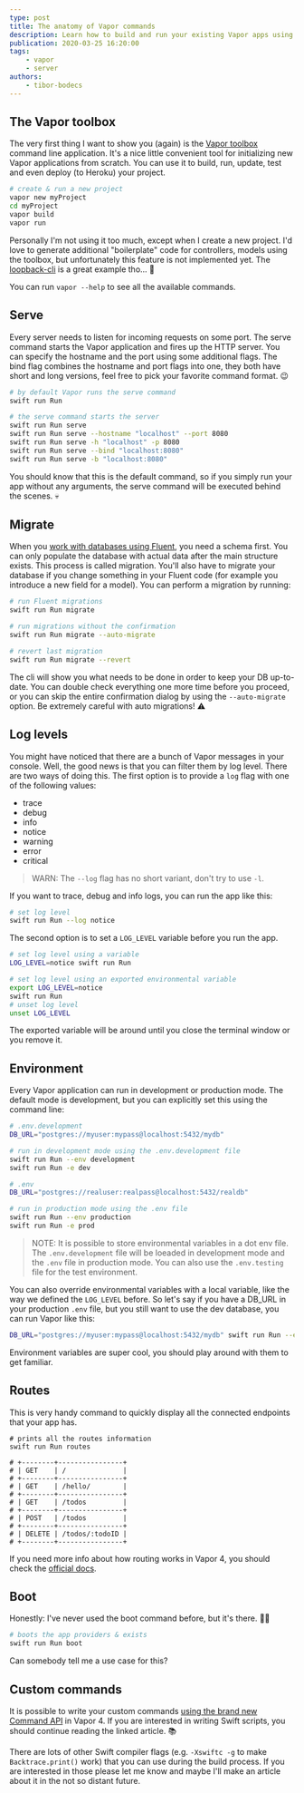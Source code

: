 ```yaml
---
type: post
title: The anatomy of Vapor commands
description: Learn how to build and run your existing Vapor apps using various command line arguments, flags and environments.
publication: 2020-03-25 16:20:00
tags: 
    - vapor
    - server
authors:
    - tibor-bodecs
---
```


## The Vapor toolbox

The very first thing I want to show you (again) is the [Vapor toolbox](https://docs.vapor.codes/3.0/getting-started/toolbox/) command line application. It's a nice little convenient tool for initializing new Vapor applications from scratch. You can use it to build, run, update, test and even deploy (to Heroku) your project.

```sh
# create & run a new project
vapor new myProject
cd myProject
vapor build
vapor run
```

Personally I'm not using it too much, except when I create a new project. I'd love to generate additional "boilerplate" code for controllers, models using the toolbox, but unfortunately this feature is not implemented yet. The [loopback-cli](https://loopback.io/getting-started.html) is a great example tho... 🙏

You can run `vapor --help` to see all the available commands.

## Serve

Every server needs to listen for incoming requests on some port. The serve command starts the Vapor application and fires up the HTTP server. You can specify the hostname and the port using some additional flags. The bind flag combines the hostname and port flags into one, they both have short and long versions, feel free to pick your favorite command format. 😉

```sh
# by default Vapor runs the serve command
swift run Run

# the serve command starts the server
swift run Run serve
swift run Run serve --hostname "localhost" --port 8080
swift run Run serve -h "localhost" -p 8080
swift run Run serve --bind "localhost:8080"
swift run Run serve -b "localhost:8080"
```

You should know that this is the default command, so if you simply run your app without any arguments, the serve command will be executed behind the scenes. 💀

## Migrate

When you [work with databases using Fluent](https://theswiftdev.com/a-tutorial-for-beginners-about-the-fluent-postgresql-driver-in-vapor-4/), you need a schema first. You can only populate the database with actual data after the main structure exists. This process is called migration. You'll also have to migrate your database if you change something in your Fluent code (for example you introduce a new field for a model). You can perform a migration by running:

```sh
# run Fluent migrations
swift run Run migrate

# run migrations without the confirmation
swift run Run migrate --auto-migrate

# revert last migration
swift run Run migrate --revert
```

The cli will show you what needs to be done in order to keep your DB up-to-date. You can double check everything one more time before you proceed, or you can skip the entire confirmation dialog by using the `--auto-migrate` option. Be extremely careful with auto migrations! ⚠️

## Log levels

You might have noticed that there are a bunch of Vapor messages in your console. Well, the good news is that you can filter them by log level. There are two ways of doing this. The first option is to provide a `log` flag with one of the following values:

- trace
- debug
- info
- notice
- warning
- error
- critical

> WARN: The `--log` flag has no short variant, don't try to use `-l`.

If you want to trace, debug and info logs, you can run the app like this:

```sh
# set log level
swift run Run --log notice
```

The second option is to set a `LOG_LEVEL` variable before you run the app.

```sh
# set log level using a variable
LOG_LEVEL=notice swift run Run

# set log level using an exported environmental variable
export LOG_LEVEL=notice
swift run Run
# unset log level
unset LOG_LEVEL
```

The exported variable will be around until you close the terminal window or you remove it.

## Environment

Every Vapor application can run in development or production mode. The default mode is development, but you can explicitly set this using the command line:

```sh
# .env.development
DB_URL="postgres://myuser:mypass@localhost:5432/mydb"

# run in development mode using the .env.development file
swift run Run --env development
swift run Run -e dev

# .env
DB_URL="postgres://realuser:realpass@localhost:5432/realdb"

# run in production mode using the .env file
swift run Run --env production
swift run Run -e prod
```

> NOTE: It is possible to store environmental variables in a dot env file. The `.env.development` file will be loeaded in development mode and the `.env` file in production mode. You can also use the `.env.testing` file for the test environment.

You can also override environmental variables with a local variable, like the way we defined the `LOG_LEVEL` before. So let's say if you have a DB_URL in your production `.env` file, but you still want to use the dev database, you can run Vapor like this:

```sh
DB_URL="postgres://myuser:mypass@localhost:5432/mydb" swift run Run --env production
```
Environment variables are super cool, you should play around with them to get familiar.

## Routes

This is very handy command to quickly display all the connected endpoints that your app has.

```
# prints all the routes information
swift run Run routes

# +--------+----------------+
# | GET    | /              |
# +--------+----------------+
# | GET    | /hello/        |
# +--------+----------------+
# | GET    | /todos         |
# +--------+----------------+
# | POST   | /todos         |
# +--------+----------------+
# | DELETE | /todos/:todoID |
# +--------+----------------+
```

If you need more info about how routing works in Vapor 4, you should check the [official docs](https://docs.vapor.codes/4.0/routing/#viewing-routes).

## Boot

Honestly: I've never used the boot command before, but it's there. 🤷‍♂️

```sh
# boots the app providers & exists
swift run Run boot
```

Can somebody tell me a use case for this?

## Custom commands

It is possible to write your custom commands [using the brand new Command API](https://theswiftdev.com/how-to-write-swift-scripts-using-the-new-command-api-in-vapor-4/) in Vapor 4. If you are interested in writing Swift scripts, you should continue reading the linked article. 📚

There are lots of other Swift compiler flags (e.g. `-Xswiftc -g` to make `Backtrace.print()` work) that you can use during the build process. If you are interested in those please let me know and maybe I'll make an article about it in the not so distant future.


